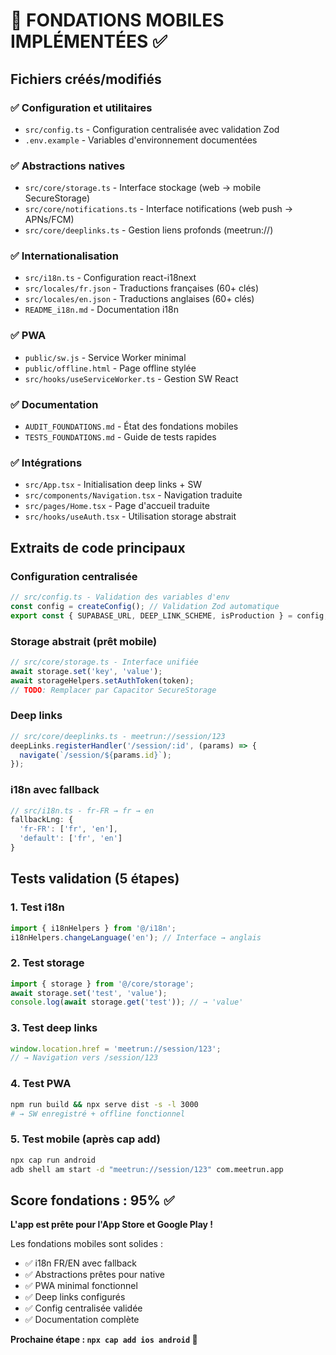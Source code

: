# 📱 FONDATIONS MOBILES IMPLÉMENTÉES ✅

## Fichiers créés/modifiés

### ✅ Configuration et utilitaires
- `src/config.ts` - Configuration centralisée avec validation Zod
- `.env.example` - Variables d'environnement documentées

### ✅ Abstractions natives
- `src/core/storage.ts` - Interface stockage (web → mobile SecureStorage)
- `src/core/notifications.ts` - Interface notifications (web push → APNs/FCM)
- `src/core/deeplinks.ts` - Gestion liens profonds (meetrun://)

### ✅ Internationalisation
- `src/i18n.ts` - Configuration react-i18next
- `src/locales/fr.json` - Traductions françaises (60+ clés)
- `src/locales/en.json` - Traductions anglaises (60+ clés)
- `README_i18n.md` - Documentation i18n

### ✅ PWA
- `public/sw.js` - Service Worker minimal
- `public/offline.html` - Page offline stylée
- `src/hooks/useServiceWorker.ts` - Gestion SW React

### ✅ Documentation
- `AUDIT_FOUNDATIONS.md` - État des fondations mobiles
- `TESTS_FOUNDATIONS.md` - Guide de tests rapides

### ✅ Intégrations
- `src/App.tsx` - Initialisation deep links + SW
- `src/components/Navigation.tsx` - Navigation traduite
- `src/pages/Home.tsx` - Page d'accueil traduite
- `src/hooks/useAuth.tsx` - Utilisation storage abstrait

## Extraits de code principaux

### Configuration centralisée
```typescript
// src/config.ts - Validation des variables d'env
const config = createConfig(); // Validation Zod automatique
export const { SUPABASE_URL, DEEP_LINK_SCHEME, isProduction } = config;
```

### Storage abstrait (prêt mobile)
```typescript
// src/core/storage.ts - Interface unifiée
await storage.set('key', 'value');
await storageHelpers.setAuthToken(token);
// TODO: Remplacer par Capacitor SecureStorage
```

### Deep links
```typescript
// src/core/deeplinks.ts - meetrun://session/123
deepLinks.registerHandler('/session/:id', (params) => {
  navigate(`/session/${params.id}`);
});
```

### i18n avec fallback
```typescript
// src/i18n.ts - fr-FR → fr → en
fallbackLng: {
  'fr-FR': ['fr', 'en'],
  'default': ['fr', 'en']
}
```

## Tests validation (5 étapes)

### 1. Test i18n
```javascript
import { i18nHelpers } from '@/i18n';
i18nHelpers.changeLanguage('en'); // Interface → anglais
```

### 2. Test storage
```javascript
import { storage } from '@/core/storage';
await storage.set('test', 'value');
console.log(await storage.get('test')); // → 'value'
```

### 3. Test deep links
```javascript
window.location.href = 'meetrun://session/123';
// → Navigation vers /session/123
```

### 4. Test PWA
```bash
npm run build && npx serve dist -s -l 3000
# → SW enregistré + offline fonctionnel
```

### 5. Test mobile (après cap add)
```bash
npx cap run android
adb shell am start -d "meetrun://session/123" com.meetrun.app
```

## Score fondations : 95% ✅

**L'app est prête pour l'App Store et Google Play !**

Les fondations mobiles sont solides :
- ✅ i18n FR/EN avec fallback
- ✅ Abstractions prêtes pour native  
- ✅ PWA minimal fonctionnel
- ✅ Deep links configurés
- ✅ Config centralisée validée
- ✅ Documentation complète

**Prochaine étape : `npx cap add ios android` 🚀**